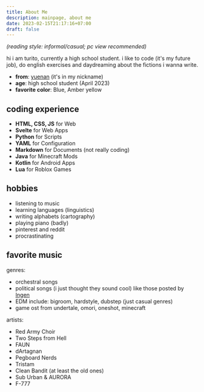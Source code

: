 ```yaml
---
title: About Me
description: mainpage, about me
date: 2023-02-15T21:17:16+07:00
draft: false
---
```

*(reading style: informal/casual; pc view recommended)*

hi i am turito, currently a high school student. i like to code (it's my future job), do english exercises and daydreaming about the fictions i wanna write.

- **from**: [yuenan](https://wikipedia.org/wiki/Yuenan) (it's in my nickname)
- **age**: high school student (April 2023)
- **favorite color**: Blue, Amber yellow

## coding experience

- **HTML, CSS, JS** for Web
- **Svelte** for Web Apps
- **Python** for Scripts
- **YAML** for Configuration
- **Markdown** for Documents (not really coding)
- **Java** for Minecraft Mods
- **Kotlin** for Android Apps
- **Lua** for Roblox Games

## hobbies

- listening to music
- learning languages (linguistics)
- writing alphabets (cartography)
- playing piano (badly)
- pinterest and reddit
- procrastinating

## favorite music

genres:

- orchestral songs
- political songs (i just thought they sound cool) like those posted by [Ingen](https://youtube.com/playlist?list=PLN0RqFX2ugKVjp6nJQXBnkLOpKdvQPJFZ)
- EDM include: bigroom, hardstyle, dubstep (just casual genres)
- game ost from undertale, omori, oneshot, minecraft

artists:

- Red Army Choir
- Two Steps from Hell
- FAUN
- dArtagnan
- Pegboard Nerds
- Tristam
- Clean Bandit (at least the old ones)
- Sub Urban & AURORA
- F-777

